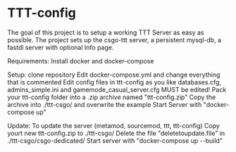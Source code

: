 # TTT-config

The goal of this project is to setup a working TTT Server as easy as possible.
The project sets up the csgo-ttt server,
a persistent mysql-db,
a fastdl server with optional Info page.

Requirements:
Install docker and docker-compose

Setup:
clone repository
Edit docker-compose.yml and change everything that is commented
Edit config files in ttt-config as you like
databases.cfg, admins_simple.ini and gamemode_casual_server.cfg MUST be edited!
Pack your ttt-config folder into a .zip archive named "ttt-config.zip"
Copy the archive into ./ttt-csgo/ and overwrite the example
Start Server with "docker-compose up"

Update:
To update the server (metamod, sourcemod, ttt, ttt-config)
Copy yourt new ttt-config.zip to ./ttt-csgo/
Delete the file "deletetoupdate.file" in ./ttt-csgo/csgo-dedicated/
Start server with "docker-compose up --build"
